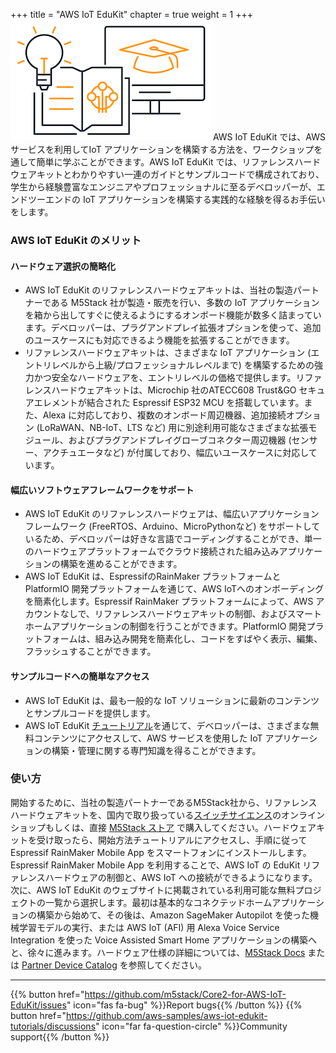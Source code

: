 +++
title = "AWS IoT EduKit"
chapter = true
weight = 1
+++
![EduKit Logo](AWS_IoT_EduKIt_Logo-320px_193px.png)
AWS IoT EduKit では、AWS サービスを利用してIoT アプリケーションを構築する方法を、ワークショップを通して簡単に学ぶことができます。AWS IoT EduKit では、リファレンスハードウェアキットとわかりやすい一連のガイドとサンプルコードで構成されており、学生から経験豊富なエンジニアやプロフェッショナルに至るデベロッパーが、エンドツーエンドの IoT アプリケーションを構築する実践的な経験を得るお手伝いをします。

### AWS IoT EduKit のメリット
#### ハードウェア選択の簡略化

- AWS IoT EduKit のリファレンスハードウェアキットは、当社の製造パートナーである M5Stack 社が製造・販売を行い、多数の IoT アプリケーションを箱から出してすぐに使えるようにするオンボード機能が数多く詰まっています。デベロッパーは、プラグアンドプレイ拡張オプションを使って、追加のユースケースにも対応できるよう機能を拡張することができます。
- リファレンスハードウェアキットは、さまざまな IoT アプリケーション (エントリレベルから上級/プロフェッショナルレベルまで) を構築するための強力かつ安全なハードウェアを、エントリレベルの価格で提供します。リファレンスハードウェアキットは、Microchip 社のATECC608 Trust&GO セキュアエレメントが結合された Espressif ESP32 MCU を搭載しています。また、Alexa に対応しており、複数のオンボード周辺機器、追加接続オプション (LoRaWAN、NB-IoT、LTS など) 用に別途利用可能なさまざまな拡張モジュール、およびプラグアンドプレイグローブコネクター周辺機器 (センサー、アクチュエータなど) が付属しており、幅広いユースケースに対応しています。

#### 幅広いソフトウェアフレームワークをサポート
- AWS IoT EduKit のリファレンスハードウェアは、幅広いアプリケーションフレームワーク (FreeRTOS、Arduino、MicroPythonなど) をサポートしているため、デベロッパーは好きな言語でコーディングすることができ、単一のハードウェアプラットフォームでクラウド接続された組み込みアプリケーションの構築を進めることができます。
- AWS IoT EduKit は、EspressifのRainMaker プラットフォームと PlatformIO 開発プラットフォームを通じて、AWS IoTへのオンボーディングを簡素化します。Espressif RainMaker プラットフォームによって、AWS アカウントなしで、リファレンスハードウェアキットの制御、およびスマートホームアプリケーションの制御を行うことができます。PlatformIO 開発プラットフォームは、組み込み開発を簡素化し、コードをすばやく表示、編集、フラッシュすることができます。

#### サンプルコードへの簡単なアクセス
- AWS IoT EduKit は、最も一般的な IoT ソリューションに最新のコンテンツとサンプルコードを提供します。
- AWS IoT EduKit [チュートリアル](/ja/getting-started.html)を通じて、デベロッパーは、さまざまな無料コンテンツにアクセスして、AWS サービスを使用した IoT アプリケーションの構築・管理に関する専門知識を得ることができます。

### 使い方
開始するために、当社の製造パートナーであるM5Stack社から、リファレンスハードウェアキットを、国内で取り扱っている[スイッチサイエンス](https://ssci.to/Core2_for_AWS)のオンラインショップもしくは、直接 [M5Stack ストア](https://m5stack.com/products/m5stack-core2-esp32-iot-development-kit-for-aws-iot-edukit) で購入してください。ハードウェアキットを受け取ったら、開始方法チュートリアルにアクセスし、手順に従って Espressif RainMaker Mobile App をスマートフォンにインストールします。Espressif RainMaker Mobile App を利用することで、AWS IoT の EduKit リファレンスハードウェアの制御と、AWS IoT への接続ができるようになります。次に、AWS IoT EduKit のウェブサイトに掲載されている利用可能な無料プロジェクトの一覧から選択します。最初は基本的なコネクテッドホームアプリケーションの構築から始めて、その後は、Amazon SageMaker Autopilot を使った機械学習モデルの実行、または AWS IoT (AFI) 用 Alexa Voice Service Integration を使った Voice Assisted Smart Home アプリケーションの構築へと、徐々に進みます。ハードウェア仕様の詳細については、[M5Stack Docs](https://docs.m5stack.com/#/en/core/core2_for_aws) または [Partner Device Catalog](https://devices.amazonaws.com/detail/a3G0h000007djMLEAY) を参照してください。

---
{{% button href="https://github.com/m5stack/Core2-for-AWS-IoT-EduKit/issues" icon="fas fa-bug" %}}Report bugs{{% /button %}} {{% button href="https://github.com/aws-samples/aws-iot-edukit-tutorials/discussions" icon="far fa-question-circle" %}}Community support{{% /button %}}